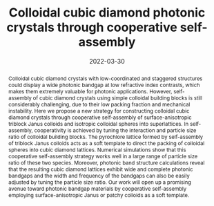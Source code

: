 ---
title: "Colloidal cubic diamond photonic crystals through cooperative self-assembly"
authors:
- Yu-Wei Sun
- Zhan-Wei Li
- Zi-Qin Chen
- You-Liang Zhu
- Zhao-Yan Sun
date: "2022-03-30"
doi: "10.1039/D1SM01770E"
publication_types: ["期刊文章"]
publication: "Soft Matter"
publication_short: "Soft Matter"
abstract: "
<!--more-->
Colloidal cubic diamond crystals with low-coordinated and  staggered structures could display a wide photonic bandgap at low  refractive index contrasts, which makes them extremely valuable for  photonic applications. However, self-assembly of cubic diamond crystals  using simple colloidal building blocks is still considerably  challenging, due to their low packing fraction and mechanical  instability. Here we propose a new strategy for constructing colloidal  cubic diamond crystals through cooperative self-assembly of  surface-anisotropic triblock Janus colloids and isotropic colloidal  spheres into superlattices. In self-assembly, cooperativity is achieved  by tuning the interaction and particle size ratio of colloidal building  blocks. The pyrochlore lattice formed by self-assembly of triblock Janus  colloids acts as a soft template to direct the packing of colloidal  spheres into cubic diamond lattices. Numerical simulations show that  this cooperative self-assembly strategy works well in a large range of  particle size ratio of these two species. Moreover, photonic band  structure calculations reveal that the resulting cubic diamond lattices  exhibit wide and complete photonic bandgaps and the width and frequency  of the bandgaps can also be easily adjusted by tuning the particle size  ratio. Our work will open up a promising avenue toward photonic bandgap  materials by cooperative self-assembly employing surface-anisotropic  Janus or patchy colloids as a soft template."
url_pdf: "https://pubs.rsc.org/en/content/articlelanding/2022/sm/d1sm01770e"
---